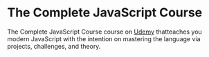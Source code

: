 # The Complete JavaScript Course
The Complete JavaScript Course course on [Udemy](https://www.udemy.com/course/the-complete-javascript-course/learn/lecture/22648409#content) thatteaches you modern JavaScript with the intention on mastering the language via projects, challenges, and theory.
